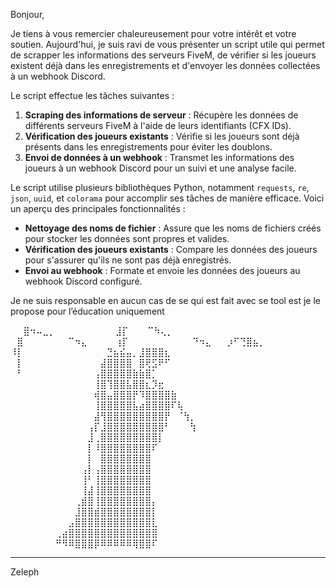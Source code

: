 Bonjour,

Je tiens à vous remercier chaleureusement pour votre intérêt et votre soutien. Aujourd'hui, je suis ravi de vous présenter un script utile qui permet de scrapper les informations des serveurs FiveM, de vérifier si les joueurs existent déjà dans les enregistrements et d'envoyer les données collectées à un webhook Discord.

Le script effectue les tâches suivantes :
1. **Scraping des informations de serveur** : Récupère les données de différents serveurs FiveM à l'aide de leurs identifiants (CFX IDs).
2. **Vérification des joueurs existants** : Vérifie si les joueurs sont déjà présents dans les enregistrements pour éviter les doublons.
3. **Envoi de données à un webhook** : Transmet les informations des joueurs à un webhook Discord pour un suivi et une analyse facile.

Le script utilise plusieurs bibliothèques Python, notamment `requests`, `re`, `json`, `uuid`, et `colorama` pour accomplir ses tâches de manière efficace. Voici un aperçu des principales fonctionnalités :

- **Nettoyage des noms de fichier** : Assure que les noms de fichiers créés pour stocker les données sont propres et valides.
- **Vérification des joueurs existants** : Compare les données des joueurs pour s'assurer qu'ils ne sont pas déjà enregistrés.
- **Envoi au webhook** : Formate et envoie les données des joueurs au webhook Discord configuré.

Je ne suis responsable en aucun cas de se qui est fait avec se tool est je le propose pour l’éducation uniquement 


⠀⠀⣿⠲⠤⣀⡀⠀⠀⠀⠀⠀⠀⠀⠀
⠀⣸⡏⠀⠀⠀⠉⠳⢄⡀⠀⠀⠀⠀⠀⠀⠀⠀⠀⠀⠀⠀⠀⠀⠀⠀⠀⠀⠀
⠀⣿⠀⠀⠀⠀⠀⠀⠀⠉⠲⣄⠀⠀⠀⠀
⢰⡏⠀⠀⠀⠀⠀⠀⠀⠀⠀⠀⠙⠲⣄⠀⠀ ⡰⠋⢙⣿⣦⡀⠀⠀⠀⠀⠀
⠸⡇⠀⠀⠀⠀⠀⠀⠀⠀⠀⠀⠀⠀⠀⣙⣦⣮⣤⡀⣸⣿⣿⣿⣆⠀⠀⠀⠀
⠀⡇⠀⠀⠀⠀⠀⠀⠀⠀⠀⠀⠀⠀⣼⣿⣿⣿⣿⠀⣿⢟⣫⠟⠋⠀⠀⠀⠀
⠀⠃⠀⠀⠀⠀⠀⠀⠀⠀⠀⠀⠀⢠⣿⣿⣿⣿⣿⣷⣷⣿⡁⠀⠀⠀⠀⠀⠀
⠀⠀⠀⠀⠀⠀⠀⠀⠀⠀⠀⠀⠀⢸⣿⢹⣿⣿⣧⣿⣿⣆⡹⣖
⠀⠀⠀⠀⠀⠀⠀⠀⠀⠀⠀⠀⠀⢾⣿⣤⣿⣿⣿⡟⠹⣿⣿⣿⣿⣷
⠀⠀⠀⠀⠀⠀⠀⠀⠀⠀⠀⠀⠀⢸⣿⣿⣿⣿⣿⣧⣴⣿⣿⣿⣿⠏⢧⠀⠀
⠀⠀⠀⠀⠀⠀⠀⠀⠀⠀⠀⠀⠀⣼⢻⣿⣿⣿⣿⣿⣿⣿⣿⣿⡟⠀⠈⢳⡀
⠀⠀⠀⠀⠀⠀⠀⠀⠀⠀⠀⠀⢠⡏⣸⣿⣿⣿⣿⣿⣿⣿⣿⣿⠃⠀⠀⠀⢳
⠀⠀⠀⠀⠀⠀⠀⠀⠀⠀⠀⠀⣸⢀⣿⣿⣿⣿⣿⣿⣿⣿⣿⡇⠀⠀⠀⠀⠀
⠀⠀⠀⠀⠀⠀⠀⠀⠀⠀⠀⠀⡇⠸⣿⣿⣿⣿⣿⣿⣿⣿⠏⠀⠀⠀⠀⠀⠀
⠀⠀⠀⠀⠀⠀⠀⠀⠀⠀⠀⠀⡇⠀⣿⣿⣿⣿⣿⣿⣿⣿⠀⠀⠀⠀⠀⠀⠀
⠀⠀⠀⠀⠀⠀⠀⠀⠀⠀⠀⢠⡇⢠⣿⣿⣿⣿⣿⣿⣿⣿⠀⠀⠀⠀⠀⠀⠀
⠀⠀⠀⠀⠀⠀⠀⠀⠀⠀⠀⢸⠃⢸⣿⣿⣿⣿⣿⣿⣿⣿⠀⠀⠀⠀⠀⠀⠀
⠀⠀⠀⠀⠀⠀⠀⠀⠀⠀⠀⢸⣼⢸⣿⣿⣿⣿⣿⣿⣿⣿⠀⠀⠀⠀⠀⠀⠀
⠀⠀⠀⠀⠀⠀⠀⠀⠀⠀⢀⣾⣿⢸⣿⣿⣿⣿⣿⣿⣿⣿⡄⠀⠀⠀⠀⠀⠀
⠀⠀⠀⠀⠀⠀⠀⠀⠀⠀⣸⣿⣿⣾⣿⣿⣿⣿⣿⣿⣿⣿⡇⠀⠀⠀⠀⠀⠀
⠀⠀⠀⠀⠀⠀⠀⠀⠀⣠⣿⣿⣿⣿⣿⣿⣿⣿⣿⣿⣿⣿⣇⠀⠀⠀⠀⠀⠀
⠀⠀⠀⠀⠀⠀⠀⢀⣴⣿⣿⣿⣿⣿⣿⣿⣿⣿⣿⣿⣿⣿⣿⠀⠀⠀⠀⠀⠀
⠀⠀⠀⠀⠀⠀⠀⠛⠻⠿⣿⣿⣿⡿⠿⠿⠿⠿⠿⢿⣿⣿⠏⠀⠀⠀⠀⠀⠀

---

Zeleph
